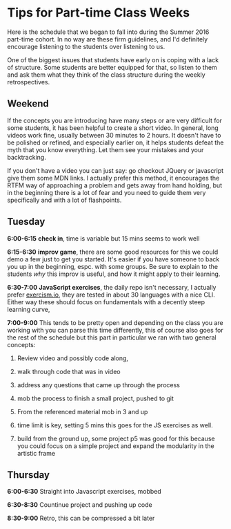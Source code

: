 # Tips for Part-time Class Weeks

Here is the schedule that we began to fall into during the Summer 2016 part-time cohort. In no way are these firm guidelines, and I'd definitely encourage listening to the students over listening to us.

One of the biggest issues that students have early on is coping with a lack of structure. Some students are better equipped for that, so listen to them and ask them what they think of the class structure during the weekly retrospectives.

## Weekend

If the concepts you are introducing have many steps or are very difficult for some students, it has been helpful to create a short video. In general, long videos work fine, usually between 30 minutes to 2 hours. It doesn't have to be polished or refined, and especially earlier on, it helps students defeat the myth that you know everything. Let them see your mistakes and your backtracking.

If you don't have a video you can just say: go checkout JQuery or javascript give them some MDN links.  I actually prefer this method, it encourages the RTFM way of approaching a problem and gets away from hand holding, but in the beginning there is a lot of fear and you need to guide them very specifically and with a lot of flashpoints.


## Tuesday
**6:00-6:15** **check in**, time is variable but 15 mins seems to work well

**6:15-6:30** **improv game**, there are some good resources for this we could demo a few just to get you started.  It's easier if you have someone to back you up in the beginning, espc. with some groups. Be sure to explain to the students *why* this improv is useful, and how it might apply to their learning.

**6:30-7:00** **JavaScript exercises**, the daily repo isn't necessary, I actually prefer [exercism.io](http://exercism.io/), they are tested in about 30 languages with a nice CLI.  Either way these should focus on fundamentals with a decently steep learning curve,

**7:00-9:00** This tends to be pretty open and depending on the class you are working with you can parse this time differently, this of course also goes for the rest of the schedule but this part in particular we ran with two general concepts:

1. Review video and possibly code along, 
  1. walk through code that was in video
  2. address any questions that came up through the process
  3. mob the process to finish a small project, pushed to git

2. From the referenced material mob in 3 and up
  1. time limit is key, setting 5 mins this goes for the JS exercises as well.
  2. build from the ground up, some project p5 was good for this because you could focus on a simple project and expand the modularity in the artistic frame

## Thursday

**6:00-6:30** Straight into Javascript exercises, mobbed

**6:30-8:30** Countinue project and pushing up code

**8:30-9:00** Retro, this can be compressed a bit later
